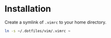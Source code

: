 # Installation
Create a symlink of `.vimrc` to your home directory.
```sh
ln -s ~/.dotfiles/vim/.vimrc ~
```
